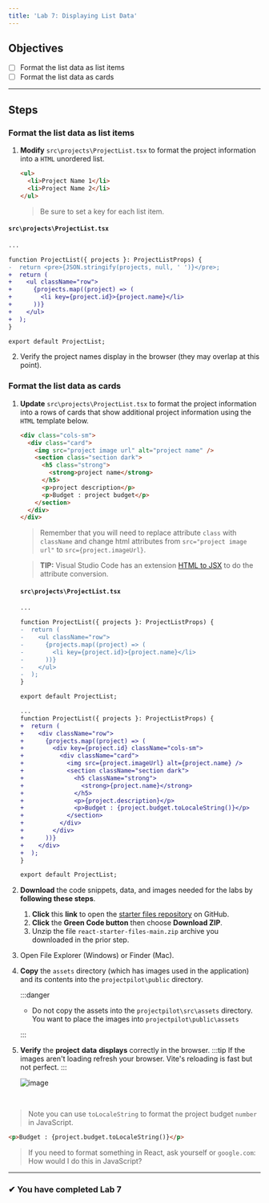 ```yaml
---
title: 'Lab 7: Displaying List Data'
---
```


## Objectives

- [ ] Format the list data as list items
- [ ] Format the list data as cards

---

## Steps

### Format the list data as list items

1. **Modify** `src\projects\ProjectList.tsx` to format the project information into a `HTML` unordered list.

   ```html
   <ul>
     <li>Project Name 1</li>
     <li>Project Name 2</li>
   </ul>
   ```

   > Be sure to set a key for each list item.

#### `src\projects\ProjectList.tsx`

```diff
...

function ProjectList({ projects }: ProjectListProps) {
-  return <pre>{JSON.stringify(projects, null, ' ')}</pre>;
+  return (
+    <ul className="row">
+      {projects.map((project) => (
+        <li key={project.id}>{project.name}</li>
+      ))}
+    </ul>
+  );
}

export default ProjectList;
```

2. Verify the project names display in the browser (they may overlap at this point).

### Format the list data as cards

1. **Update** `src\projects\ProjectList.tsx` to format the project information into a rows of cards that show additional project information using the `HTML` template below.

   ```html
   <div class="cols-sm">
     <div class="card">
       <img src="project image url" alt="project name" />
       <section class="section dark">
         <h5 class="strong">
           <strong>project name</strong>
         </h5>
         <p>project description</p>
         <p>Budget : project budget</p>
       </section>
     </div>
   </div>
   ```

   > Remember that you will need to replace attribute `class` with `className` and change html attributes from `src="project image url"` to `src={project.imageUrl}`.

   > **TIP:** Visual Studio Code has an extension [HTML to JSX](https://marketplace.visualstudio.com/items?itemName=riazxrazor.html-to-jsx) to do the attribute conversion.

   #### `src\projects\ProjectList.tsx`

   ```diff
   ...

   function ProjectList({ projects }: ProjectListProps) {
   -  return (
   -    <ul className="row">
   -      {projects.map((project) => (
   -        <li key={project.id}>{project.name}</li>
   -      ))}
   -    </ul>
   -  );
   }

   export default ProjectList;
   ```

   ```diff
   ...
   function ProjectList({ projects }: ProjectListProps) {
   +  return (
   +    <div className="row">
   +      {projects.map((project) => (
   +        <div key={project.id} className="cols-sm">
   +          <div className="card">
   +            <img src={project.imageUrl} alt={project.name} />
   +            <section className="section dark">
   +              <h5 className="strong">
   +                <strong>{project.name}</strong>
   +              </h5>
   +              <p>{project.description}</p>
   +              <p>Budget : {project.budget.toLocaleString()}</p>
   +            </section>
   +          </div>
   +        </div>
   +      ))}
   +    </div>
   +  );
   }

   export default ProjectList;
   ```

1. **Download** the code snippets, data, and images needed for the labs by **following these steps**.
   1. **Click** this **link** to open the [starter files repository](https://github.com/craigmckeachie/react-starter-files) on GitHub.
   2. **Click** the **Green Code button** then choose **Download ZIP**.
   3. Unzip the file `react-starter-files-main.zip` archive you downloaded in the prior step.
1. Open File Explorer (Windows) or Finder (Mac).
1. **Copy** the `assets` directory (which has images used in the application) and its contents into the `projectpilot\public` directory.

   :::danger

   - Do not copy the assets into the `projectpilot\src\assets` directory. You want to place the images into `projectpilot\public\assets`

   :::

1. **Verify** the **project** **data** **displays** correctly in the browser.
   :::tip
   If the images aren't loading refresh your browser. Vite's reloading is fast but not perfect.
   ::: 

   ![image](https://user-images.githubusercontent.com/1474579/64892497-89d2f400-d642-11e9-84b2-ee9463c6192f.png)

<br/>

> Note you can use `toLocaleString` to format the project budget `number` in JavaScript.

```html
<p>Budget : {project.budget.toLocaleString()}</p>
```

> If you need to format something in React, ask yourself or `google.com`: How would I do this in JavaScript?

---

### &#10004; You have completed Lab 7
